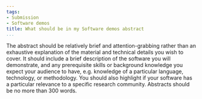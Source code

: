 ```yaml
---
tags:
- Submission
- Software demos
title: What should be in my Software demos abstract
...
```


The abstract should be relatively brief and attention-grabbing rather than an exhaustive explanation of the material and technical details you wish to cover. It should include a brief description of the software you will demonstrate, and any prerequisite skills or background knowledge you expect your audience to have, e.g. knowledge of a particular language, technology, or methodology. You should also highlight if your software has a particular relevance to a specific research community.
Abstracts should be no more than 300 words.
